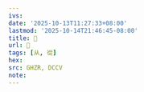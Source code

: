 ```yaml
---
ivs:
date: '2025-10-13T11:27:33+08:00'
lastmod: '2025-10-14T21:46:45-08:00'
title: 󰘘
url: 󰘘
tags: [从, 從]
hex: 
src: GHZR, DCCV
note:
---
```

